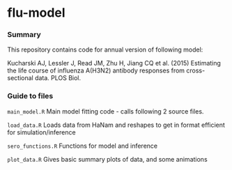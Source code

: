 # flu-model

### Summary

This repository contains code for annual version of following model:

Kucharski AJ, Lessler J, Read JM, Zhu H, Jiang CQ et al. (2015) Estimating the life course of influenza A(H3N2) antibody responses from cross-sectional data. PLOS Biol.

### Guide to files

`main_model.R` Main model fitting code - calls following 2 source files.

`load_data.R` Loads data from HaNam and reshapes to get in format efficient for simulation/inference

`sero_functions.R` Functions for model and inference

`plot_data.R` Gives basic summary plots of data, and some animations
